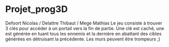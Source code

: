 # Projet_prog3D
Defoort Nicolas / Delattre Thibaut / Mege Mathias
Le jeu consiste à trouver 3 clés pour accéder à un portail vers la fin de partie.
Une clé est caché, une est générée en tuant tous les ennemis et la dernière en abattant des cibles générées en détruisant la précédente.
Les murs peuvent être trompeurs ;)

